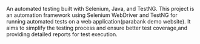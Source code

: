 An automated testing  built with Selenium, Java, and TestNG.
This project is an automation framework using Selenium WebDriver and TestNG for running automated tests on a web application(parabank demo website). It aims to simplify the testing process and ensure better test coverage,and 
providing detailed reports for test execution.
